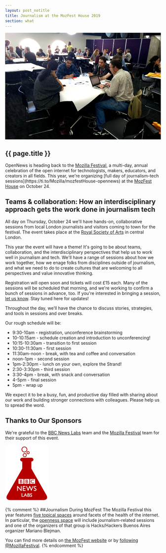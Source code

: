 ```yaml
---
layout: post_notitle
title: Journalism at the MozFest House 2019
section: what
---
```

<img src="/media/img/mozfest2015_01.jpg" class="topline">

<h2>{{ page.title }}</h2>
<p class="bodybig"> OpenNews is heading back to the <a href="https://mozillafestival.org/">Mozilla Festival</a>, a multi-day, annual celebration of the open internet for technologists, makers, educators, and creators in all fields. This year, we're organizing [full day of journalism-tech sessions](https://ti.to/Mozilla/mozfestHouse-opennews) at the <a href="https://mozillafestival.org/house">MozFest House</a> on October 24.

## Teams & collaboration: How an interdisciplinary approach gets the work done in journalism tech
All day on Thursday, October 24 we'll have hands-on, collaborative sessions from local London journalists and visitors coming to town for the festival. The event takes place at the [Royal Society of Arts](https://www.google.com/maps/place/RSA+House/@51.5093702,-0.1248943,17z/data=!3m1!4b1!4m5!3m4!1s0x487604c9572d71f1:0xc61aaa0727953544!8m2!3d51.5093669!4d-0.1227056) in central London.

This year the event will have a theme! It's going to be about teams, collaboration, and the interdisciplinary perspectives that help us to work well in journalism and tech. We'll have a range of sessions about how we work together, how we enage folks from disciplines outside of journalism, and what we need to do to create cultures that are welcoming to all perspectives and value innovative thinking.

Registration will open soon and tickets will cost £15 each. Many of the sessions will be scheduled that morning, and we're working to confirm a bunch of sessions in advance, too. If you're interested in bringing a session, [let us know](mailto:erika@opennews.org). Stay tuned here for updates!

Throughout the day, we'll have the chance to discuss stories, strategies, and tools in sessions and over breaks.

Our rough schedule will be:

* 9:30-10am - registration, unconference brainstorming
* 10-10:15am - schedule creation and introduction to unconferencing!
* 10:15-10:30am - transition to first session
* 10:30-11:30am - first session
* 11:30am-noon - break, with tea and coffee and conversation
* noon-1pm - second session
* 1pm-2:30pm - lunch on your own, explore the Strand!
* 2:30-3:30pm - third session
* 3:30-4pm - break, with snack and conversation
* 4-5pm - final session
* 5pm - wrap up

We expect it to be a busy, fun, and productive day filled with sharing about our work and building stronger connections with colleagues. Please help us to spread the word.

## Thanks to Our Sponsors
We're grateful to the [BBC News Labs](http://bbcnewslabs.co.uk/) team and the [Mozilla Festival](https://mozillafestival.org) team for their support of this event.

<a href="http://bbcnewslabs.co.uk/"><img src="/media/img/BBCNewsLabsLogo.jpg" alt="BBC News Labs logo"></a>

{% comment %}
##Journalism During MozFest
The Mozilla Festival this year features [five topical spaces](https://mozillafestival.org/spaces) around facets of the health of the internet. In particular, the [openness space](https://mozillafestival.org/spaces#Openness) will include journalism-related sessions and one of the organizers of that group is Hacks/Hackers Buenos Aires organizer Mariano Blejman.

You can find more details on [the MozFest website](https://mozillafestival.org) or by [following @MozillaFestival](https://twitter.com/mozillafestival).
{% endcomment %}
